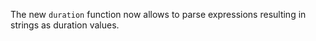 The new `duration` function now allows to parse expressions
resulting in strings as duration values.
